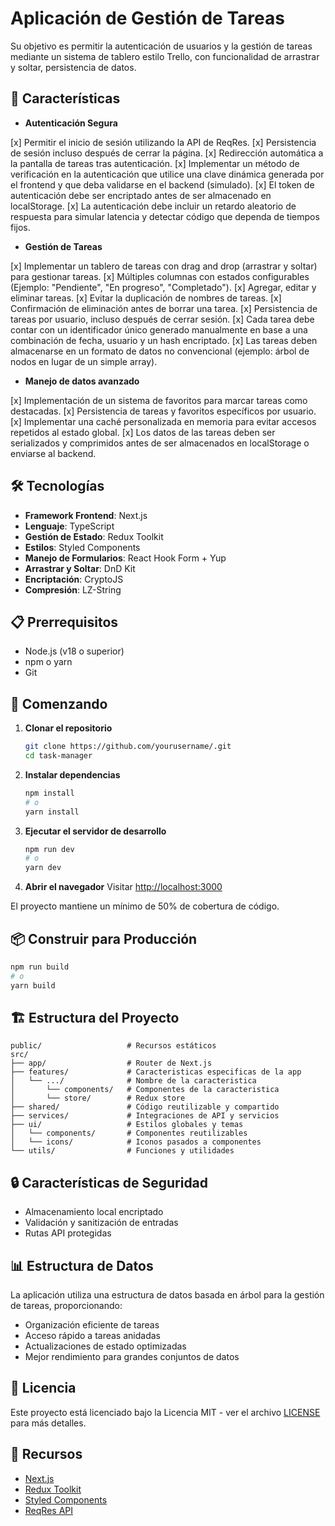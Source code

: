 # Aplicación de Gestión de Tareas

Su objetivo es permitir la autenticación de usuarios y la gestión de tareas mediante un sistema de tablero estilo Trello, con funcionalidad de arrastrar y soltar, persistencia de datos.

## 🚀 Características

- **Autenticación Segura**

[x] Permitir el inicio de sesión utilizando la API de ReqRes.
[x] Persistencia de sesión incluso después de cerrar la página.
[x] Redirección automática a la pantalla de tareas tras autenticación.
[x] Implementar un método de verificación en la autenticación que utilice una
clave dinámica generada por el frontend y que deba validarse en el backend
(simulado).
[x] El token de autenticación debe ser encriptado antes de ser almacenado en
localStorage.
[x] La autenticación debe incluir un retardo aleatorio de respuesta para simular
latencia y detectar código que dependa de tiempos fijos.

- **Gestión de Tareas**

[x] Implementar un tablero de tareas con drag and drop (arrastrar y soltar) para
gestionar tareas.
[x] Múltiples columnas con estados configurables (Ejemplo: "Pendiente", "En
progreso", "Completado").
[x] Agregar, editar y eliminar tareas.
[x] Evitar la duplicación de nombres de tareas.
[x] Confirmación de eliminación antes de borrar una tarea.
[x] Persistencia de tareas por usuario, incluso después de cerrar sesión.
[x] Cada tarea debe contar con un identificador único generado manualmente en
base a una combinación de fecha, usuario y un hash encriptado.
[x] Las tareas deben almacenarse en un formato de datos no convencional
(ejemplo: árbol de nodos en lugar de un simple array).

- **Manejo de datos avanzado**

[x] Implementación de un sistema de favoritos para marcar tareas como destacadas.
[x] Persistencia de tareas y favoritos específicos por usuario.
[x] Implementar una caché personalizada en memoria para evitar accesos
repetidos al estado global.
[x] Los datos de las tareas deben ser serializados y comprimidos antes de ser
almacenados en localStorage o enviarse al backend.

## 🛠️ Tecnologías

- **Framework Frontend**: Next.js
- **Lenguaje**: TypeScript
- **Gestión de Estado**: Redux Toolkit
- **Estilos**: Styled Components
- **Manejo de Formularios**: React Hook Form + Yup
- **Arrastrar y Soltar**: DnD Kit
- **Encriptación**: CryptoJS
- **Compresión**: LZ-String

## 📋 Prerrequisitos

- Node.js (v18 o superior)
- npm o yarn
- Git

## 🚀 Comenzando

1. **Clonar el repositorio**

   ```bash
   git clone https://github.com/yourusername/.git
   cd task-manager
   ```

2. **Instalar dependencias**

   ```bash
   npm install
   # o
   yarn install
   ```

3. **Ejecutar el servidor de desarrollo**

   ```bash
   npm run dev
   # o
   yarn dev
   ```

4. **Abrir el navegador**
   Visitar [http://localhost:3000](http://localhost:3000)

El proyecto mantiene un mínimo de 50% de cobertura de código.

## 📦 Construir para Producción

```bash
npm run build
# o
yarn build
```

## 🏗️ Estructura del Proyecto

```
public/                   # Recursos estáticos
src/
├── app/                  # Router de Next.js
├── features/             # Caracteristicas especificas de la app
│   └── .../              # Nombre de la caracteristica
│       └── components/   # Componentes de la caracteristica
│       └── store/        # Redux store
├── shared/               # Código reutilizable y compartido
├── services/             # Integraciones de API y servicios
├── ui/                   # Estilos globales y temas
│   └── components/       # Componentes reutilizables
│   └── icons/            # Iconos pasados a componentes
└── utils/                # Funciones y utilidades
```

## 🔒 Características de Seguridad

- Almacenamiento local encriptado
- Validación y sanitización de entradas
- Rutas API protegidas

## 📊 Estructura de Datos

La aplicación utiliza una estructura de datos basada en árbol para la gestión de tareas, proporcionando:

- Organización eficiente de tareas
- Acceso rápido a tareas anidadas
- Actualizaciones de estado optimizadas
- Mejor rendimiento para grandes conjuntos de datos

## 📝 Licencia

Este proyecto está licenciado bajo la Licencia MIT - ver el archivo [LICENSE](LICENSE) para más detalles.

## 🔗 Recursos

- [Next.js](https://nextjs.org/)
- [Redux Toolkit](https://redux-toolkit.js.org/)
- [Styled Components](https://styled-components.com/)
- [ReqRes API](https://reqres.in/)
